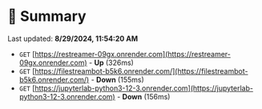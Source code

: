 # 📖 Summary
Last updated: **8/29/2024, 11:54:20 AM**

- `GET` [https://restreamer-09gx.onrender.com](https://restreamer-09gx.onrender.com) - **Up** (326ms)
- `GET` [https://filestreambot-b5k6.onrender.com/](https://filestreambot-b5k6.onrender.com/) - **Down** (155ms)
- `GET` [https://jupyterlab-python3-12-3.onrender.com](https://jupyterlab-python3-12-3.onrender.com) - **Down** (156ms)
